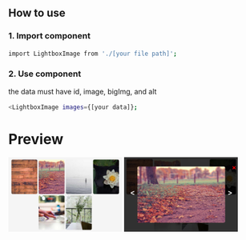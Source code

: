 ## How to use
### 1. Import component

```bash
import LightboxImage from './[your file path]';
```
### 2. Use component
the data must have id, image, bigImg, and alt

```bash
<LightboxImage images={[your data]};
```
# Preview
<img src="img/preview.PNG" width='45%'>
<img src="img/preview-lightbox.PNG" width='45%'>
